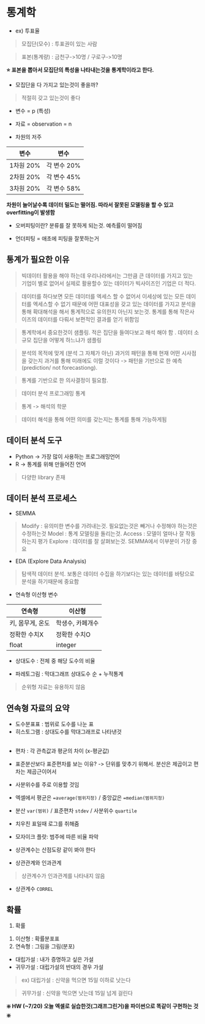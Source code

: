 # 통계학

* ex) 투표율
> 모집단(모수) : 투표권이 있는 사람

> 표본(통계량) : 금천구->10명 / 구로구->10명

**:star: 표본을 뽑아서 모집단의 특성을 나타내는것을 통계학이라고 한다.**


* 모집단을 다 가지고 있는것이 좋을까?
> 적절히 갖고 있는것이 좋다

* 변수  = p (특성)
* 자료 = observation = n

* 차원의 저주

변수 | 변수
---- | ----
1차원 20% | 각 변수 20%
2차원 20% | 각 변수 45%
3차원 20% | 각 변수 58%

**차원이 늘어날수록 데이터 밀도는 떨어짐. 따라서 잘못된 모델링을 할 수 있고 overfitting이 발생함**

* 오버피팅이란? 분류를 잘 못하게 되는것. 예측률이 떨어짐

* 언더피팅 = 애초에 피팅을 잘못하는거

## 통계가 필요한 이유
> 빅데이터 활용을 해야 하는데 우리나라에서는 그만큼 큰 데이터를 가지고 있는 기업이 별로 없어서 실제로 활용할수 있는 데이터가 빅사이즈인 기업은 더 적다. 

> 데이터를 하다보면 모든 데이터를 엑세스 할 수 없어서 이세상에 있는 모든 데이터를 엑세스할 수 없기 때문에 어떤 대표성을 갖고 있는 데이터를 가지고 분석을 통해 확대해석을 해서 통계적으로 유의한지 아닌지 보는것. 통계를 통해 작은사이즈의 데이터를 다뤄서 보편적인 결과를 얻기 위함임

> 통계학에서 중요한것이 샘플링. 적은 집단을 들여다보고 해석 해야 함 . 데이터 소규모 집단을 어떻게 하느냐가 샘플링

> 분석의 목적에 맞게 (분석 그 자체가 아닌) 과거의 패턴을 통해 현재 어떤 시사점을 갖는지 과거를 통해 미래에도 이럴 것이다 -> 패턴을 기반으로 한 예측(prediction/ not forecastiong).

> 통계를 기반으로 한 의사결정이 필요함. 

> 데이터 분석 프로그래밍 통계

> 통계 -> 해석의 학문

> 데이터 해석을 통해 어떤 의미를 갖는지는 통계를 통해 가능하게됨




## 데이터 분석 도구
* Python -> 가장 많이 사용하는 프로그래밍언어
* R -> 통계를 위해 만들어진 언어 
> 다양한 library 존재

## 데이터 분석 프로세스
* SEMMA 
> Modify : 유의미한 변수를 가려내는것. 필요없는것은 빼거나 수정해야 하는것은 수정하는것
> Model : 통계 모델링을 돌리는것. 
> Access : 모델이 얼마나 잘 작동하는지 평가
> Explore : 데이터를 잘 살펴보는것. SEMMA에서 이부분이 가장 중요

* EDA (Explore Data Analysis)
> 탐색적 데이터 분석. 
> 보통은 데이터 수집을 하기보다는 있는 데이터를 바탕으로 분석을 하기때문에 중요함

* 연속형 이산형 변수

연속형 | 이산형
----- | -----
키, 몸무게, 온도 | 학생수, 카페개수
정확한 수치X | 정확한 수치O
float | integer

* 상대도수 : 전체 중 해당 도수의 비율

* 파레토그림 : 막대그래프 상대도수 순 + 누적통계
> 순위형 자료는 유용하지 않음

## 연속형 자료의 요약
* 도수분표표 : 범위로 도수를 나눈 표
* 히스토그램 : 상대도수를 막대그래프로 나타낸것

##
* 편차 :  각 관측값과 평균의 차이 (x-평균값)
* 표준분산보다 표준편차를 보는 이유? -> 단위를 맞추기 위해서. 분산은 제곱이고 편차는 제곱근이어서 
* 사분위수를 주로 이용할 것임
* 엑셀에서 평균은 `=average(범위지정)` / 중앙값은 `=median(범위지정)`
* 분산 `var(범위)` / 표준편차 `stdev` / 사분위수 `quartile`
* 치우친 표일때 로그를 취해줌

* 모자이크 플랏: 범주에 따른 비율 파악
* 상관계수는 산점도랑 같이 봐야 한다

* 상관관계와 인과관계
> 상관계수가 인과관계를 나타내지 않음
* 상관계수 `CORREL`

## 확률
1. 확률
 1) 이산형 : 확률분포표 
 2) 연속형 : 그림을 그림(분포)


* 대립가설 : 내가 증명하고 싶은 가설
* 귀무가설 :  대립가설의 반대의 경우 가설
> ex) 대립가설 : 신약을 먹으면 15일 이하로 낫는다

> 귀무가설 : 신약을 먹으면 낫는데 15일 넘게 걸린다

**:sparkle: HW (~7/20) 오늘 엑셀로 실습한것(그래프그린거)을 파이썬으로 똑같이 구현하는 것 :sparkle:**

 





